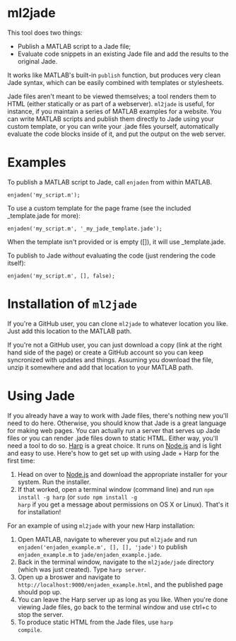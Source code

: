 # ml2jade

This tool does two things:
* Publish a MATLAB script to a Jade file;
* Evaluate code snippets in an existing Jade file and add the results to the original Jade.

It works like MATLAB's built-in <code>publish</code> function, but produces very clean Jade syntax, which can be easily combined with templates or stylesheets.

Jade files aren't meant to be viewed themselves; a tool renders them to HTML (either statically or as part of a webserver). <code>ml2jade</code> is useful, for instance, if you maintain a series of MATLAB examples for a website. You can write MATLAB scripts and publish them directly to Jade using your custom template, or you can write your .jade files yourself, automatically evaluate the code blocks inside of it, and put the output on the web server.

# Examples

To publish a MATLAB script to Jade, call <code>enjaden</code> from within MATLAB.
```
enjaden('my_script.m');
```
To use a custom template for the page frame (see the included _template.jade for more):
```
enjaden('my_script.m', '_my_jade_template.jade');
```
When the template isn't provided or is empty ([]), it will use _template.jade.
  
To publish to Jade _without_ evaluating the code (just rendering the code itself):
```
enjaden('my_script.m', [], false);
```
# Installation of <code>ml2jade</code>

If you're a GitHub user, you can clone <code>ml2jade</code> to whatever location you like. Just add this location to the MATLAB path.

If you're not a GitHub user, you can just download a copy (link at the right hand side of the page) or create a GitHub account so you can keep syncronized with updates and things. Assuming you download the file, unzip it somewhere and add that location to your MATLAB path.

# Using Jade

If you already have a way to work with Jade files, there's nothing new you'll need to do here. Otherwise, you should know that Jade is a great language for making web pages. You can actually run a server that serves up Jade files or you can render .jade files down to static HTML. Either way, you'll need a tool to do so. [Harp](www.harpjs.com) is a great choice. It runs on [Node.js](www.nodejs.org) and is light and easy to use. Here's how to get set up with using Jade + Harp for the first time:

1. Head on over to [Node.js](www.nodejs.org) and download the appropriate installer for your system. Run the installer.
2. If that worked, open a terminal window (command line) and run <code>npm install -g harp</code> (or <code>sudo npm install -g harp</code> if you get a message about permissions on OS X or Linux).
That's it for installation!

For an example of using <code>ml2jade</code> with your new Harp installation:

1. Open MATLAB, navigate to wherever you put <code>ml2jade</code> and run <code>enjaden('enjaden_example.m', [], [], 'jade')</code> to publish <code>enjaden_example.m</code> to <code>jade/enjaden_example.jade</code>.
2. Back in the terminal window, navigate to the <code>ml2jade/jade</code> directory (which was just created). Type <code>harp server</code>.
3. Open up a broswer and navigate to <code>http://localhost:9000/enjaden_example.html</code>, and the published page should pop up.
4. You can leave the Harp server up as long as you like. When you're done viewing Jade files, go back to the terminal window and use ctrl+c to stop the server.
5. To produce static HTML from the Jade files, use <code>harp compile</code>.
